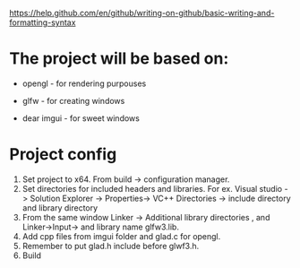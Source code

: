 https://help.github.com/en/github/writing-on-github/basic-writing-and-formatting-syntax

# The project will be based on:

- opengl - for rendering purpouses

- glfw - for creating windows

- dear imgui - for sweet windows

# Project config

1. Set project to x64. From build -> configuration manager.
2. Set directories for included headers and libraries. For ex. Visual studio -> Solution Explorer -> Properties-> VC++ Directories 
-> include directory and library directory
3. From the same window Linker -> Additional library directories , and Linker->Input-> and library name glfw3.lib.
4. Add cpp files from imgui folder and glad.c for opengl.
5. Remember to put glad.h include before glwf3.h. 
6. Build
